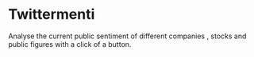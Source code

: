


#  Twittermenti


Analyse the current public sentiment of different companies , stocks and public figures with a click of a button.
